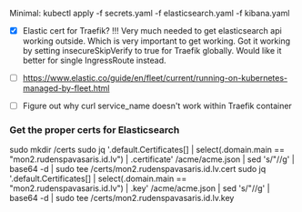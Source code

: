 Minimal:
kubectl apply -f secrets.yaml -f elasticsearch.yaml -f kibana.yaml

- [x] Elastic cert for Traefik? !!! Very much needed to get elasticsearch api working outside. Which is very important to get working.
  Got it working by setting insecureSkipVerify to true for Traefik globally. Would like it better for single IngressRoute instead.
- [ ] https://www.elastic.co/guide/en/fleet/current/running-on-kubernetes-managed-by-fleet.html
- [ ] Figure out why curl service_name doesn't work within Traefik container


### Get the proper certs for Elasticsearch
sudo mkdir /certs
sudo jq '.default.Certificates[] | select(.domain.main == "mon2.rudenspavasaris.id.lv") | .certificate' /acme/acme.json | sed 's/"//g' | base64 -d | sudo tee /certs/mon2.rudenspavasaris.id.lv.cert
sudo jq '.default.Certificates[] | select(.domain.main == "mon2.rudenspavasaris.id.lv") | .key' /acme/acme.json | sed 's/"//g' | base64 -d | sudo tee /certs/mon2.rudenspavasaris.id.lv.key
